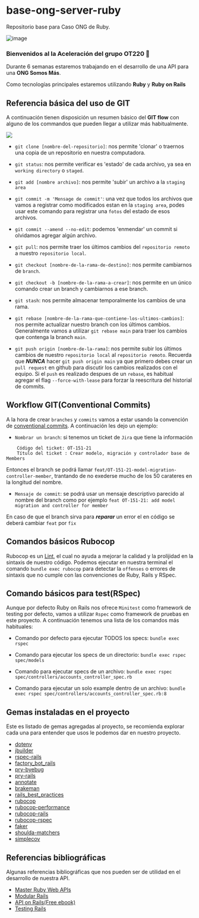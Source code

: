 # base-ong-server-ruby
Repositorio base para Caso ONG de Ruby.

![image](https://user-images.githubusercontent.com/56528396/154179983-2317c03c-9a74-4c4f-8fc5-b07ef972c470.png)

### Bienvenidos al la Aceleración del grupo **OT220** :rocket:
Durante 6 semanas estaremos trabajando en el desarrollo de una API para una **ONG Somos Más**.


Como tecnologías principales estaremos utilizando **Ruby** y **Ruby on Rails**


## Referencia básica del uso de GIT

A continuación tienen disposición un resumen básico del  **GIT flow** con alguno de los commandos que pueden llegar a utilizar
más habitualmente.

![](https://datasift.github.io/gitflow/GitFlowMasterBranch.png)

* `git clone [nombre-del-repositorio]`: nos permite 'clonar' o traernos una copia de un repositorio en nuestra computadora.

* `git status`: nos permite verificar es 'estado' de cada archivo, ya sea en `working directory` o `staged`.

* `git add [nombre archivo]`: nos permite 'subir' un archivo a la `staging area`

* `git commit -m 'Mensage de commit'`: una vez que todos los archivos que vamos a registrar como modificados estan en la `staging area`, podes usar este comando para registrar una `fotos` del estado de esos archivos.

* `git commit --amend --no-edit`: podemos 'enmendar' un commit si olvidamos agregar algún archivo.

* `git pull`: nos permite traer los últimos cambios del `repositorio remoto` a nuestro `repositorio local`.

* `git checkout [nombre-de-la-rama-de-destino]`: nos permite cambiarnos de `branch`.

* `git checkout -b [nombre-de-la-rama-a-crear]`: nos permite en un único comando crear un branch y cambiarnos a ese branch.

* `git stash`: nos permite almacenar temporalmente los cambios de una rama.

* `git rebase [nombre-de-la-rama-que-contiene-los-ultimos-cambios]`: nos permite actualizar nuestro branch con los últimos cambios. Generalmente vamos a utilizar `git rebase main` para traer los cambios que contenga la branch `main`.

* `git push origin [nombre-de-la-rama]`: nos permite subir los últimos cambios de nuestro `repositorio local` al `repositorio remoto`. Recuerda que ***NUNCA*** hacer `git push origin main` ya que primero debes crear un `pull request` en github para discutir los cambios realizados con el equipo.
Si el `push` es realizado despues de un `rebase`, es habitual agregar el flag `--force-with-lease` para forzar la reescritura del
historial de commits.

## Workflow GIT(Conventional Commits)

A la hora de crear `branches` y `commits` vamos a estar usando la convención de [conventional commits](https://www.conventionalcommits.org/en/v1.0.0/). A continuación les dejo un ejemplo:

* `Nombrar un branch`: si tenemos un ticket de `Jira` que tiene la información

```
    Código del ticket: OT-151-21
    Título del ticket : Crear modelo, migración y controlador base de Members
```

Entonces el branch se podrá llamar `feat/OT-151-21-model-migration-controller-member`, trantando de no exederse mucho de los 50 carateres en la longitud del nombre.

* `Mensaje de commit`: se podrá usar un mensaje descriptivo parecido al nombre del branch como por ejemplo `feat OT-151-21: add model migration and controller for member`

En caso de que el branch sirva para ***reparar*** un error el en código se deberá cambiar `feat` por `fix`

## Comandos básicos Rubocop

Rubocop es un [Lint](https://es.wikipedia.org/wiki/Lint), el cual no ayuda a mejorar la calidad y la prolijidad en la sintaxis
de nuestro código. Podemos ejecutar en nuestra terminal el comando `bundle exec rubocop` para detectar la `offenses` o errores
de sintaxis que no cumple con las convenciones de Ruby, Rails y RSpec.


## Comando básicos para test(RSpec)

Aunque por defecto Ruby on Rails nos ofrece `Minitest` como framework de testing por defecto, vamos a utilizar `Rspec` como
framework de pruebas en este proyecto. A continuación tenemos una lista de los comandos más habituales:

* Comando por defecto para ejecutar TODOS los specs: `bundle exec rspec`

* Comando para ejecutar los specs de un directorio: `bundle exec rspec spec/models`

* Comando para ejecutar specs de un archivo: `bundle exec rspec spec/controllers/accounts_controller_spec.rb`

* Comando para ejecutar un solo example dentro de un archivo:
  `bundle exec rspec spec/controllers/accounts_controller_spec.rb:8`

## Gemas instaladas en el proyecto

Este es listado de gemas agregadas al proyecto, se recomienda explorar cada una para entender que usos le podemos dar en nuestro proyecto.

* [dotenv](https://github.com/bkeepers/dotenv)
* [jbuilder](https://rubygems.org/gems/jbuilder)
* [rspec-rails](https://github.com/rspec/rspec-rails)
* [factory_bot_rails](https://github.com/thoughtbot/factory_bot_rails)
* [pry-byebug](https://github.com/deivid-rodriguez/pry-byebug)
* [pry-rails](https://github.com/pry/pry-rails)
* [annotate](https://github.com/ctran/annotate_models)
* [brakeman](https://github.com/presidentbeef/brakeman)
* [rails_best_practices](https://github.com/flyerhzm/rails_best_practices)
* [rubocop](https://github.com/rubocop/rubocop)
* [rubocop-performance](https://docs.rubocop.org/rubocop-performance/index.html)
* [rubocop-rails](https://docs.rubocop.org/rubocop-performance/index.html)
* [rubocop-rspec](https://github.com/rubocop/rubocop-rspec)
* [faker](https://github.com/faker-ruby/faker)
* [shoulda-matchers](https://github.com/thoughtbot/shoulda-matchers)
* [simplecov](https://github.com/simplecov-ruby/simplecov)

## Referencias bibliográficas

Algunas referencias bibliográficas que nos pueden ser de utilidad en el desarrollo de nuestra API.

* [Master Ruby Web APIs](https://devblast.com/r/master-ruby-web-apis/toc)
* [Modular Rails](https://devblast.com/r/modular-rails/toc)
* [API on Rails(Free ebook)](https://github.com/madeindjs/api_on_rails)
* [Testing Rails](https://books.thoughtbot.com/assets/testing-rails.pdf)
